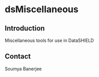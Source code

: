 # dsMiscellaneous

## Introduction

Miscellaneous tools for use in DataSHIELD


## Contact

Soumya Banerjee
